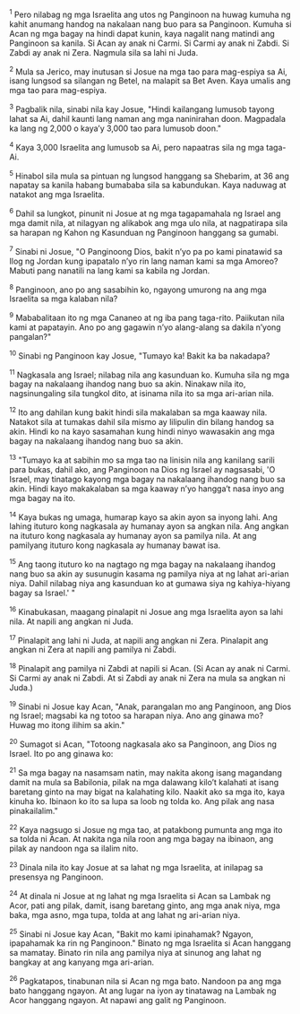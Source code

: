 <sup>1</sup>
Pero nilabag ng mga Israelita ang utos ng Panginoon na huwag kumuha ng kahit anumang handog na nakalaan nang buo para sa Panginoon. Kumuha si Acan ng mga bagay na hindi dapat kunin, kaya nagalit nang matindi ang Panginoon sa kanila. Si Acan ay anak ni Carmi. Si Carmi ay anak ni Zabdi. Si Zabdi ay anak ni Zera. Nagmula sila sa lahi ni Juda. 

<sup>2</sup>
Mula sa Jerico, may inutusan si Josue na mga tao para mag-espiya sa Ai, isang lungsod sa silangan ng Betel, na malapit sa Bet Aven. Kaya umalis ang mga tao para mag-espiya. 

<sup>3</sup>
Pagbalik nila, sinabi nila kay Josue, "Hindi kailangang lumusob tayong lahat sa Ai, dahil kaunti lang naman ang mga naninirahan doon. Magpadala ka lang ng 2,000 o kayaʼy 3,000 tao para lumusob doon." 

<sup>4</sup>
Kaya 3,000 Israelita ang lumusob sa Ai, pero napaatras sila ng mga taga-Ai. 

<sup>5</sup>
Hinabol sila mula sa pintuan ng lungsod hanggang sa Shebarim, at 36 ang napatay sa kanila habang bumababa sila sa kabundukan. Kaya naduwag at natakot ang mga Israelita. 

<sup>6</sup>
Dahil sa lungkot, pinunit ni Josue at ng mga tagapamahala ng Israel ang mga damit nila, at nilagyan ng alikabok ang mga ulo nila, at nagpatirapa sila sa harapan ng Kahon ng Kasunduan ng Panginoon hanggang sa gumabi. 

<sup>7</sup>
Sinabi ni Josue, "O Panginoong Dios, bakit nʼyo pa po kami pinatawid sa Ilog ng Jordan kung ipapatalo nʼyo rin lang naman kami sa mga Amoreo? Mabuti pang nanatili na lang kami sa kabila ng Jordan. 

<sup>8</sup>
Panginoon, ano po ang sasabihin ko, ngayong umurong na ang mga Israelita sa mga kalaban nila? 

<sup>9</sup>
Mababalitaan ito ng mga Cananeo at ng iba pang taga-rito. Paiikutan nila kami at papatayin. Ano po ang gagawin nʼyo alang-alang sa dakila nʼyong pangalan?" 

<sup>10</sup>
Sinabi ng Panginoon kay Josue, "Tumayo ka! Bakit ka ba nakadapa? 

<sup>11</sup>
Nagkasala ang Israel; nilabag nila ang kasunduan ko. Kumuha sila ng mga bagay na nakalaang ihandog nang buo sa akin. Ninakaw nila ito, nagsinungaling sila tungkol dito, at isinama nila ito sa mga ari-arian nila. 

<sup>12</sup>
Ito ang dahilan kung bakit hindi sila makalaban sa mga kaaway nila. Natakot sila at tumakas dahil sila mismo ay lilipulin din bilang handog sa akin. Hindi ko na kayo sasamahan kung hindi ninyo wawasakin ang mga bagay na nakalaang ihandog nang buo sa akin. 

<sup>13</sup>
"Tumayo ka at sabihin mo sa mga tao na linisin nila ang kanilang sarili para bukas, dahil ako, ang Panginoon na Dios ng Israel ay nagsasabi, 'O Israel, may tinatago kayong mga bagay na nakalaang ihandog nang buo sa akin. Hindi kayo makakalaban sa mga kaaway nʼyo hanggaʼt nasa inyo ang mga bagay na ito. 

<sup>14</sup>
Kaya bukas ng umaga, humarap kayo sa akin ayon sa inyong lahi. Ang lahing ituturo kong nagkasala ay humanay ayon sa angkan nila. Ang angkan na ituturo kong nagkasala ay humanay ayon sa pamilya nila. At ang pamilyang ituturo kong nagkasala ay humanay bawat isa. 

<sup>15</sup>
Ang taong ituturo ko na nagtago ng mga bagay na nakalaang ihandog nang buo sa akin ay susunugin kasama ng pamilya niya at ng lahat ari-arian niya. Dahil nilabag niya ang kasunduan ko at gumawa siya ng kahiya-hiyang bagay sa Israel.' " 

<sup>16</sup>
Kinabukasan, maagang pinalapit ni Josue ang mga Israelita ayon sa lahi nila. At napili ang angkan ni Juda. 

<sup>17</sup>
Pinalapit ang lahi ni Juda, at napili ang angkan ni Zera. Pinalapit ang angkan ni Zera at napili ang pamilya ni Zabdi. 

<sup>18</sup>
Pinalapit ang pamilya ni Zabdi at napili si Acan. (Si Acan ay anak ni Carmi. Si Carmi ay anak ni Zabdi. At si Zabdi ay anak ni Zera na mula sa angkan ni Juda.) 

<sup>19</sup>
Sinabi ni Josue kay Acan, "Anak, parangalan mo ang Panginoon, ang Dios ng Israel; magsabi ka ng totoo sa harapan niya. Ano ang ginawa mo? Huwag mo itong ilihim sa akin." 

<sup>20</sup>
Sumagot si Acan, "Totoong nagkasala ako sa Panginoon, ang Dios ng Israel. Ito po ang ginawa ko: 

<sup>21</sup>
Sa mga bagay na nasamsam natin, may nakita akong isang magandang damit na mula sa Babilonia, pilak na mga dalawang kiloʼt kalahati at isang baretang ginto na may bigat na kalahating kilo. Naakit ako sa mga ito, kaya kinuha ko. Ibinaon ko ito sa lupa sa loob ng tolda ko. Ang pilak ang nasa pinakailalim." 

<sup>22</sup>
Kaya nagsugo si Josue ng mga tao, at patakbong pumunta ang mga ito sa tolda ni Acan. At nakita nga nila roon ang mga bagay na ibinaon, ang pilak ay nandoon nga sa ilalim nito. 

<sup>23</sup>
Dinala nila ito kay Josue at sa lahat ng mga Israelita, at inilapag sa presensya ng Panginoon. 

<sup>24</sup>
At dinala ni Josue at ng lahat ng mga Israelita si Acan sa Lambak ng Acor, pati ang pilak, damit, isang baretang ginto, ang mga anak niya, mga baka, mga asno, mga tupa, tolda at ang lahat ng ari-arian niya. 

<sup>25</sup>
Sinabi ni Josue kay Acan, "Bakit mo kami ipinahamak? Ngayon, ipapahamak ka rin ng Panginoon." Binato ng mga Israelita si Acan hanggang sa mamatay. Binato rin nila ang pamilya niya at sinunog ang lahat ng bangkay at ang kanyang mga ari-arian. 

<sup>26</sup>
Pagkatapos, tinabunan nila si Acan ng mga bato. Nandoon pa ang mga bato hanggang ngayon. At ang lugar na iyon ay tinatawag na Lambak ng Acor hanggang ngayon. At napawi ang galit ng Panginoon.